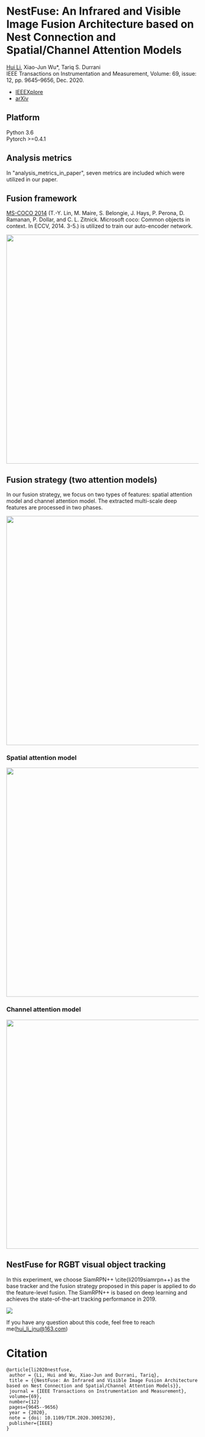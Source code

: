 # NestFuse: An Infrared and Visible Image Fusion Architecture based on Nest Connection and Spatial/Channel Attention Models

[Hui Li](https://hli1221.github.io/), Xiao-Jun Wu*, Tariq S. Durrani  
IEEE Transactions on Instrumentation and Measurement, Volume: 69, issue: 12, pp. 9645–9656, Dec. 2020.  
- [IEEEXplore](https://ieeexplore.ieee.org/document/9127964) 
- [arXiv](https://arxiv.org/abs/2007.00328)

## Platform
Python 3.6  
Pytorch >=0.4.1  

## Analysis metrics

In "analysis_metrics_in_paper", seven metrics are included which were utilized in our paper.


## Fusion framework

[MS-COCO 2014](http://images.cocodataset.org/zips/train2014.zip) (T.-Y. Lin, M. Maire, S. Belongie, J. Hays, P. Perona, D. Ramanan, P. Dollar, and C. L. Zitnick. Microsoft coco: Common objects in context. In ECCV, 2014. 3-5.) is utilized to train our auto-encoder network.

<img src="https://github.com/hli1221/imagefusion-nestfuse/blob/master/figures/framework_test-01.png" width="600">


## Fusion strategy (two attention models)  
In our fusion strategy, we focus on two types of features: spatial attention model and channel attention model. The extracted multi-scale deep features are processed in two phases.

<img src="https://github.com/hli1221/imagefusion-nestfuse/blob/master/figures/fusion_strategy_framework-01.png" width="600">


### Spatial attention model

<img src="https://github.com/hli1221/imagefusion-nestfuse/blob/master/figures/fusion_spatial-01.png" width="600">


### Channel attention model

<img src="https://github.com/hli1221/imagefusion-nestfuse/blob/master/figures/fusion_channel-01.png" width="600">



## NestFuse for RGBT visual object tracking
In this experiment, we choose SiamRPN++ \cite{li2019siamrpn++} as the base tracker and the fusion strategy proposed in this paper is applied to do the feature-level fusion. The SiamRPN++ is based on deep learning and achieves the state-of-the-art tracking performance in 2019.

![](https://github.com/hli1221/imagefusion-nestfuse/blob/master/figures/tracking_results-01.png)


If you have any question about this code, feel free to reach me(hui_li_jnu@163.com) 

# Citation

```
@article{li2020nestfuse,
 author = {Li, Hui and Wu, Xiao-Jun and Durrani, Tariq},
 title = {{NestFuse: An Infrared and Visible Image Fusion Architecture based on Nest Connection and Spatial/Channel Attention Models}},
 journal = {IEEE Transactions on Instrumentation and Measurement},
 volume={69},
 number={12}
 pages={9645--9656}
 year = {2020},
 note = {doi: 10.1109/TIM.2020.3005230},
 publisher={IEEE}
}
```


